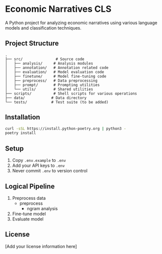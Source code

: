 # Economic Narratives CLS

A Python project for analyzing economic narratives using various language models and classification techniques.

## Project Structure

```
.
├── src/               # Source code
│   ├── analysis/     # Analysis modules
│   ├── annotation/   # Annotation related code
│   ├── evaluation/   # Model evaluation code
│   ├── finetune/     # Model fine-tuning code
│   ├── preprocess/   # Data preprocessing
│   ├── prompt/       # Prompting utilities
│   └── utils/        # Shared utilities
├── scripts/          # Shell scripts for various operations
├── data/            # Data directory
└── tests/           # Test suite (to be added)
```

## Installation

```bash
curl -sSL https://install.python-poetry.org | python3 -
poetry install
```

## Setup
1. Copy `.env.example` to `.env`
2. Add your API keys to `.env`
3. Never commit `.env` to version control

## Logical Pipeline

1. Preprocess data
    - preprocess
        - ngram analysis
2. Fine-tune model
3. Evaluate model



## License

[Add your license information here] 